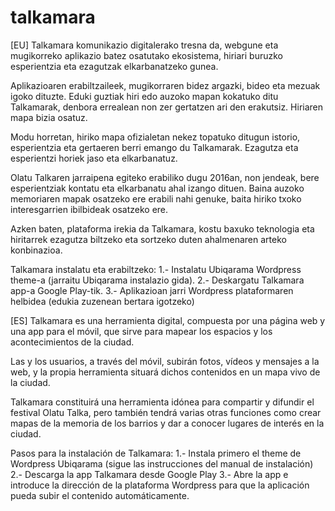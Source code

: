 # talkamara
[EU]
Talkamara komunikazio digitalerako tresna da, webgune eta mugikorreko aplikazio batez osatutako ekosistema, 
hiriari buruzko esperientzia eta ezagutzak elkarbanatzeko gunea. 

Aplikazioaren erabiltzaileek,  mugikorraren bidez argazki, bideo eta mezuak igoko dituzte.
Eduki guztiak  hiri edo auzoko mapan kokatuko ditu Talkamarak, denbora errealean non zer gertatzen ari den erakutsiz. 
Hiriaren mapa bizia osatuz.

Modu horretan, hiriko mapa ofizialetan nekez topatuko ditugun istorio, esperientzia eta gertaeren berri emango du Talkamarak.
Ezagutza eta esperientzi horiek jaso eta elkarbanatuz.

Olatu Talkaren jarraipena egiteko erabiliko dugu 2016an, non jendeak, bere esperientziak kontatu eta elkarbanatu ahal izango dituen. 
Baina auzoko memoriaren mapak osatzeko ere erabili nahi genuke,  baita hiriko txoko interesgarrien ibilbideak osatzeko ere. 

Azken baten, plataforma irekia da Talkamara, kostu baxuko teknologia eta hiritarrek ezagutza biltzeko eta sortzeko 
duten ahalmenaren arteko konbinazioa.

Talkamara instalatu eta erabiltzeko:
1.- Instalatu Ubiqarama Wordpress theme-a (jarraitu Ubiqarama instalazio gida).
2.- Deskargatu Talkamara app-a Google Play-tik.
3.- Aplikazioan jarri Wordpress plataformaren helbidea (edukia zuzenean bertara igotzeko)

[ES]
Talkamara es una herramienta digital, compuesta por una página web y una app para el móvil, que sirve para mapear los espacios y los acontecimientos de la ciudad.

Las y los usuarios, a través del móvil, subirán fotos, vídeos y mensajes a la web, y la propia herramienta situará dichos contenidos en un mapa vivo de la ciudad.

Talkamara constituirá una herramienta idónea para compartir y difundir el festival Olatu Talka, pero  también tendrá varias otras funciones como crear mapas de la memoria de los barrios y dar a conocer lugares de interés en la ciudad.

Pasos para la instalación de Talkamara:
1.- Instala primero el theme de Wordpress Ubiqarama (sigue las instrucciones del manual de instalación)
2.- Descarga la app Talkamara desde Google Play
3.- Abre la app e introduce la dirección de la plataforma Wordpress para que la aplicación pueda subir el contenido automáticamente.
